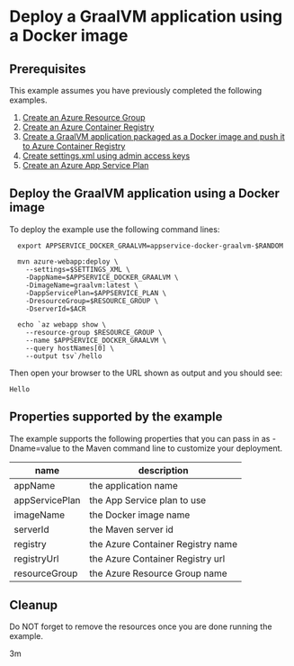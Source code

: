 
# Deploy a GraalVM application using a Docker image

## Prerequisites

This example assumes you have previously completed the following examples.

1. [Create an Azure Resource Group](../../group/create/README.md)
1. [Create an Azure Container Registry](../../acr/create/README.md)
1. [Create a GraalVM application packaged as a Docker image and push it to Azure Container Registry](../../acr/graalvm/README.md)
1. [Create settings.xml using admin access keys](../../acr/create-settings-xml/README.md)
1. [Create an Azure App Service Plan](../create-plan/README.md)

## Deploy the GraalVM application using a Docker image

<!-- workflow.include(../../acr/create-settings-xml/README.md) -->
<!-- workflow.include(../create-plan/README.md) -->

<!-- workflow.run() 

cd appservice/docker-graalvm

  -->

To deploy the example use the following command lines:

```shell
  export APPSERVICE_DOCKER_GRAALVM=appservice-docker-graalvm-$RANDOM

  mvn azure-webapp:deploy \
    --settings=$SETTINGS_XML \
    -DappName=$APPSERVICE_DOCKER_GRAALVM \
    -DimageName=graalvm:latest \
    -DappServicePlan=$APPSERVICE_PLAN \
    -DresourceGroup=$RESOURCE_GROUP \
    -DserverId=$ACR

  echo `az webapp show \
    --resource-group $RESOURCE_GROUP \
    --name $APPSERVICE_DOCKER_GRAALVM \
    --query hostNames[0] \
    --output tsv`/hello
```

Then open your browser to the URL shown as output and you should see:

<!-- workflow.skip() -->
```text
Hello
```

<!-- workflow.run() 

sleep 60
cd ../..

  -->

## Properties supported by the example

The example supports the following properties that you can pass in as -Dname=value
to the Maven command line to customize your deployment.

| name                   | description                       |
|------------------------|-----------------------------------|
| appName                | the application name              |
| appServicePlan         | the App Service plan to use       |
| imageName              | the Docker image name             |
| serverId               | the Maven server id               |
| registry               | the Azure Container Registry name |
| registryUrl            | the Azure Container Registry url  |
| resourceGroup          | the Azure Resource Group name     |

## Cleanup

Do NOT forget to remove the resources once you are done running the example.

3m

